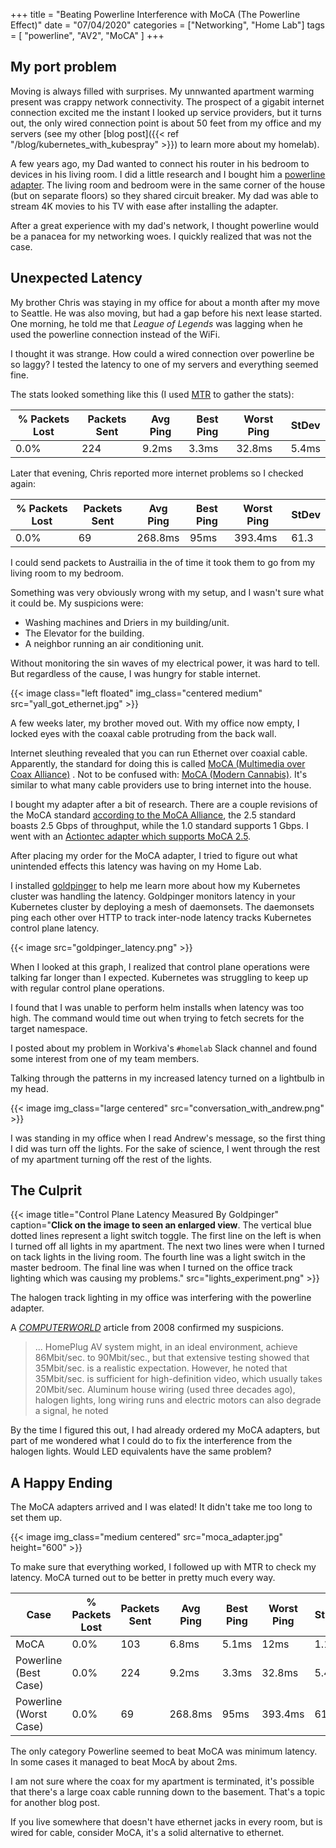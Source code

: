 +++
title = "Beating Powerline Interference with MoCA (The Powerline Effect)"
date = "07/04/2020"
categories = ["Networking", "Home Lab"]
tags = [ "powerline", "AV2", "MoCA" ]
+++

## My port problem

Moving is always filled with surprises. My unnwanted apartment warming present was crappy network connectivity. The prospect of a gigabit internet connection excited me the instant I looked up service providers, but it turns out, the only wired connection point is about 50 feet from my office and my servers (see my other [blog post]({{< ref "/blog/kubernetes_with_kubespray" >}}) to learn more about my homelab).

A few years ago, my Dad wanted to connect his router in his bedroom to devices in his living room. I did a little research and I bought him a [powerline adapter](https://smile.amazon.com/gp/product/B01H74VKZU/ref=ppx_yo_dt_b_asin_title_o07_s00?ie=UTF8&psc=0). The living room and bedroom were in the same corner of the house (but on separate floors) so they shared circuit breaker. My dad was able to stream 4K movies to his TV with ease after installing the adapter.

After a great experience with my dad's network, I thought powerline would be a panacea for my networking woes. I quickly realized that was not the case. 

## Unexpected Latency

My brother Chris was staying in my office for about a month after my move to Seattle. He was also moving, but had a gap before his next lease started. One morning, he told me that *League of Legends* was lagging when he used the powerline connection instead of the WiFi. 

I thought it was strange. How could a wired connection over powerline be so laggy? I tested the latency to one of my servers and everything seemed fine.

The stats looked something like this (I used [MTR](https://en.wikipedia.org/wiki/MTR_(software)) to gather the stats):

| % Packets Lost | Packets Sent | Avg Ping | Best Ping | Worst Ping | StDev |
|----------------|--------------|----------|-----------|------------|-------|
| 0.0%           | 224          | 9.2ms    | 3.3ms     | 32.8ms     | 5.4ms |


Later that evening, Chris reported more internet problems so I checked again:

| % Packets Lost | Packets Sent | Avg Ping | Best Ping | Worst Ping | StDev |
|----------------|--------------|----------|-----------|------------|-------|
| 0.0%           | 69           | 268.8ms  | 95ms      | 393.4ms    | 61.3  |

I could send packets to Austrailia in the of time it took them to go from my living room to my bedroom.

Something was very obviously wrong with my setup, and I wasn't sure what it could be. My suspicions were:

- Washing machines and Driers in my building/unit.
- The Elevator for the building. 
- A neighbor running an air conditioning unit.

Without monitoring the sin waves of my electrical power, it was hard to tell. But regardless of the cause, I was hungry for stable internet.

{{< image class="left floated" img_class="centered medium" src="yall_got_ethernet.jpg" >}}

A few weeks later, my brother moved out. With my office now empty, I locked eyes with the coaxal cable protruding from the back wall.

Internet sleuthing revealed that you can run Ethernet over coaxial cable. Apparently, the standard for doing this is called [MoCA (Multimedia over Coax Alliance)](https://en.wikipedia.org/wiki/Multimedia_over_Coax_Alliance) . Not to be confused with: [MoCA (Modern Cannabis)](https://moderncann.com/). It's similar to what many cable providers use to bring internet into the house. 

I bought my adapter after a bit of research. There are a couple revisions of the MoCA standard [according to the MoCA Alliance](http://www.mocalliance.org/about/faqs.htm), the 2.5 standard boasts 2.5 Gbps of throughput, while the 1.0 standard supports 1 Gbps. I went with an [Actiontec adapter which supports MoCA 2.5](https://smile.amazon.com/gp/product/B088KV2YYL/ref=ppx_yo_dt_b_asin_title_o00_s00?ie=UTF8&psc=1). 

After placing my order for the MoCA adapter, I tried to figure out what unintended effects this latency was having on my Home Lab.

I installed [goldpinger](https://github.com/bloomberg/goldpinger) to help me learn more about how my Kubernetes cluster was handling the latency. Goldpinger monitors latency in your Kubernetes cluster by deploying a mesh of daemonsets. The daemonsets ping each other over HTTP to track inter-node latency tracks Kubernetes control plane latency.

{{< image src="goldpinger_latency.png" >}}

When I looked at this graph, I realized that control plane operations were talking far longer than I expected.
Kubernetes was struggling to keep up with regular control plane operations. 

I found that I was unable to perform helm installs when latency was too high. The command would time out when trying to fetch secrets for the target namespace.


I posted about my problem in Workiva's `#homelab` Slack channel and found some interest from one of my team members.

Talking through the patterns in my increased latency turned on a lightbulb in my head.

{{< image img_class="large centered" src="conversation_with_andrew.png" >}}

I was standing in my office when I read Andrew's message, so the first thing I did was turn off the lights. For the sake of science, I went through the rest of my apartment turning off the rest of the lights.

## The Culprit
{{< image 
title="Control Plane Latency Measured By Goldpinger"
caption="**Click on the image to seen an enlarged view**. The vertical blue dotted lines represent a light switch toggle. The first line on the left is when I turned off all lights in my apartment. The next two lines were when I turned on tack lights in the living room. The fourth line was a light switch in the master bedroom. The final line was when I turned on the office track lighting which was causing my problems."
src="lights_experiment.png" >}}

The halogen track lighting in my office was interfering with the powerline adapter.

A [*COMPUTERWORLD*](https://www.computerworld.com/article/2541274/powerline-adapters--home-networking-without-rewiring.html?page=3) article from 2008 confirmed my suspicions.

> ... HomePlug AV system might, in an ideal environment, achieve 86Mbit/sec. to 90Mbit/sec., but that extensive testing showed that 35Mbit/sec. is a realistic expectation. However, he noted that 35Mbit/sec. is sufficient for high-definition video, which usually takes 20Mbit/sec. Aluminum house wiring (used three decades ago), halogen lights, long wiring runs and electric motors can also degrade a signal, he noted

By the time I figured this out, I had already ordered my MoCA adapters, but part of me wondered what I could do to fix the interference from the halogen lights. Would LED equivalents have the same problem?


## A Happy Ending

The MoCA adapters arrived and I was elated! It didn't take me too long to set them up.

{{< image img_class="medium centered" src="moca_adapter.jpg" height="600" >}}

To make sure that everything worked, I followed up with MTR to check my latency. MoCA turned out to be better in pretty much every way.

| Case                   | % Packets Lost | Packets Sent | Avg Ping | Best Ping | Worst Ping | StDev |
|------------------------|----------------|--------------|----------|-----------|------------|-------|
| MoCA                   | 0.0%           | 103          | 6.8ms    | 5.1ms     | 12ms       | 1.1ms |
| Powerline (Best Case)  | 0.0%           | 224          | 9.2ms    | 3.3ms     | 32.8ms     | 5.4ms |
| Powerline (Worst Case) | 0.0%           | 69           | 268.8ms  | 95ms      | 393.4ms    | 61.3  |

The only category Powerline seemed to beat MoCA was minimum latency. In some cases it managed to beat MocA by about 2ms.

I am not sure where the coax for my apartment is terminated, it's possible that there's a large coax cable running down to the basement. That's a topic for another blog post.

If you live somewhere that doesn't have ethernet jacks in every room, but is wired for cable, consider MoCA, it's a solid alternative to ethernet.
